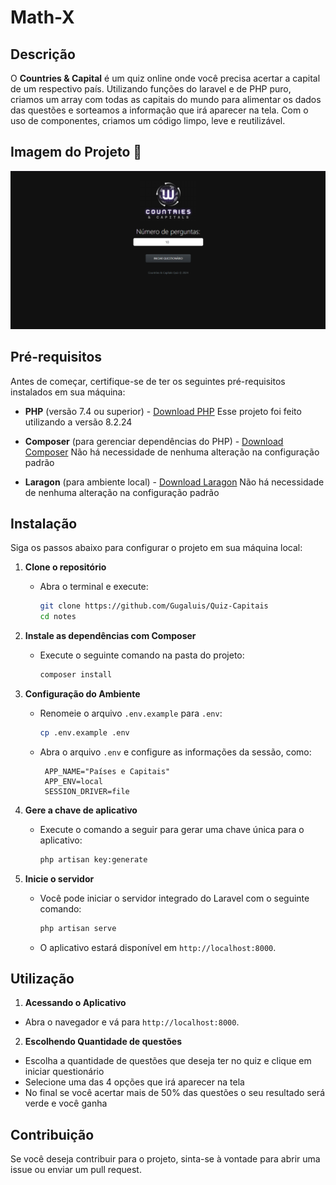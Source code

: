 # Math-X

## Descrição

O **Countries & Capital** é um quiz online onde você precisa acertar a capital de um respectivo país. Utilizando funções do laravel e de PHP puro, criamos um array com todas as capitais do mundo para alimentar os dados das questões e sorteamos a informação que irá aparecer na tela.
Com o uso de componentes, criamos um código limpo, leve e reutilizável. 

## Imagem do Projeto 📸

![Capital-Quiz](public/assets/images/Capital-Countries.png)

## Pré-requisitos

Antes de começar, certifique-se de ter os seguintes pré-requisitos instalados em sua máquina:

- **PHP** (versão 7.4 ou superior) - [Download PHP](https://www.php.net/downloads) Esse projeto foi feito utilizando a versão 8.2.24

- **Composer** (para gerenciar dependências do PHP) - [Download Composer](https://getcomposer.org/download/)  Não há necessidade de nenhuma alteração na configuração padrão 

- **Laragon** (para ambiente local) - [Download Laragon](https://laragon.org/download/) Não há necessidade de nenhuma alteração na configuração padrão 


## Instalação

Siga os passos abaixo para configurar o projeto em sua máquina local:

1. **Clone o repositório**

   - Abra o terminal e execute:
     ```bash
     git clone https://github.com/Gugaluis/Quiz-Capitais
     cd notes
     ```

2. **Instale as dependências com Composer**

   - Execute o seguinte comando na pasta do projeto:
     ```bash
     composer install
     ```
          
3. **Configuração do Ambiente**

   - Renomeie o arquivo `.env.example` para `.env`:
     ```bash
     cp .env.example .env
     ```
   - Abra o arquivo `.env` e configure as informações da sessão, como:
     ```env
      APP_NAME="Países e Capitais"
      APP_ENV=local
      SESSION_DRIVER=file
     ```
     
4. **Gere a chave de aplicativo**

   - Execute o comando a seguir para gerar uma chave única para o aplicativo:
     ```bash
     php artisan key:generate
     ```
     
5. **Inicie o servidor**

   - Você pode iniciar o servidor integrado do Laravel com o seguinte comando:
     ```bash
     php artisan serve
     ```
   - O aplicativo estará disponível em `http://localhost:8000`.

## Utilização

1. **Acessando o Aplicativo**

  - Abra o navegador e vá para `http://localhost:8000`.

2. **Escolhendo Quantidade de questões**

  - Escolha a quantidade de questões que deseja ter no quiz e clique em iniciar questionário
  - Selecione uma das 4 opções que irá aparecer na tela 
  - No final se você acertar mais de 50% das questões o seu resultado será verde e você ganha

## Contribuição

Se você deseja contribuir para o projeto, sinta-se à vontade para abrir uma issue ou enviar um pull request.
